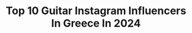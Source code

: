 ---
title: Top 10 Guitar Instagram Influencers In Greece In 2024
description: >-
  Find top guitar Instagram influencers in Greece in 2024. Most popular hashtags: #guitar #music #love #athens.
platform: Instagram
hits: 18
text_top: See the best Instagram profiles on inBeat.
text_bottom: Our search engine holds 18 Instagram influencers like this in Greece for you to connect with.
profiles:
  - username: "konstantinos.kazakos"
    fullname: >-
      Konstantinos kazakos
    bio: >-
      Artist #actor #theater #guitarist #music #motorbikes
    location: "Greece"
    followers: 9063
    engagement: 1319
    commentsToLikes: 0.018383
    id: ck5pvdyexhegi0i113e510lde
    verified: false
    hashtags: "#opentv, #actor, #manousakis, #actorlife"
  - username: "stavros.kostis"
    fullname: >-
      Σταυρος Κωστης
    bio: >-
      Alcatrash|Guitarist @alcatrash.band @kalomesimeraki @panik_entertainment_group @skaitv.gr
    location: "Greece"
    followers: 16182
    engagement: 1250
    commentsToLikes: 0.016570
    id: ckap0ocstr6650i78nkcbuece
    verified: false
    hashtags: "#kalomesimeraki, #guitar, #guitarist, #skaitv"
  - username: "michalis_nanouris"
    fullname: >-
      Michalis Nanouris
    bio: >-
      Athens Greece UoC Applied Maths @itsmemichalis NEW VIDEO ON YOUTUBE⤵️
    location: "Greece"
    followers: 11576
    engagement: 908
    commentsToLikes: 0.122078
    id: ck14jcq0mjogs0i19jx0xdx7p
    verified: false
    hashtags: "#youtubers, #followme, #friends, #beauty"
  - username: "dionisis_karavelas"
    fullname: >-
      Διονύσης Καραβέλας
    bio: >-
      🎤Singer 🎓Department of Physics, UoI 📍Athens
    location: "Greece"
    followers: 3732
    engagement: 3623
    commentsToLikes: 0.043756
    id: ckapb6scoys590i78dtlwalro
    verified: false
    hashtags: "#ioannina, #photoshooting, #nnathens, #man"
  - username: "konstantinosfrantzis"
    fullname: >-
      𝒦𝑜𝓃𝓈𝓉𝒶𝓃𝓉𝒾𝓃𝑜𝓈 𝒻𝓇𝒶𝓃𝓉𝓏𝒾𝓈 𝑜𝒻𝒻𝒾𝒸𝒾𝒶𝓁
    bio: >-
      New single:κάθε χριστούγεννα!!
    location: "Greece"
    followers: 38295
    engagement: 372
    commentsToLikes: 0.010087
    id: ck8svstdtckb60j78bbvmkcx6
    verified: true
    hashtags: "#smoke, #guitar, #sun, #music"
  - username: "christosdantis"
    fullname: >-
      Christos Dantis
    bio: >-
      
    location: "Greece"
    followers: 41146
    engagement: 458
    commentsToLikes: 0.025283
    id: ck15qvux84w4l0i19khsd4cmb
    verified: false
    hashtags: "#greece, #greeksingers, #songwriter, #musicproducer"
  - username: "zisis_nt"
    fullname: >-
      ᴢɪsɪs ɴᴛᴀᴍɪᴛʀᴏs
    bio: >-
      ᴍᴀᴅᴇ ɪɴ ɢʀᴇᴇᴄᴇ | ʟᴀʀɪsᴀ є×ƿʟȏяıṅɢ єѧяṭһ ѧṅԀ ṡҡʏ ✈ яσ¢к ιи нєαят 🎸 ғᴏʟʟᴏᴡ ᴜs ➟ @ntamitrosbebe
    location: "Greece"
    followers: 8634
    engagement: 732
    commentsToLikes: 0.005989
    id: ck137hkenbkwg0i19l35tupfm
    verified: false
    hashtags: "#guitarsolo, #guitar, #solo, #cover"
  - username: "popevil"
    fullname: >-
      Pop Evil
    bio: >-
      Follow @lkakaty @daveygrahs @nickfuelling @joeychicagowalser 👇Check out our new album “Skeletons” Out Now👇
    location: "Greece"
    followers: 132899
    engagement: 58
    commentsToLikes: 0.036115
    id: ck5cbyt8fgerd0i11rbcy6jpc
    verified: true
    hashtags: "#throwback, #crashandburn, #tour, #paranoid"
  - username: "thodorisferris"
    fullname: >-
      Thodoris Ferris
    bio: >-
      New Song ❤️ #paraskevi
    location: "Greece"
    followers: 35860
    engagement: 1423
    commentsToLikes: 0.011819
    id: ck8t0bj7wri4v0j78sb2t3ejp
    verified: false
    hashtags: "#zisetinstigmi, #kapse, #romeo, #romeoathens"
  - username: "giannis_grosis"
    fullname: >-
      Giannis Grosis
    bio: >-
      #ksereikaneis 💥 New Single
    location: "Greece"
    followers: 19040
    engagement: 1716
    commentsToLikes: 0.014685
    id: ck5zkfwtkjeng0i14hd5q4llr
    verified: false
    hashtags: "#skg, #unplugged, #music, #summer"
---